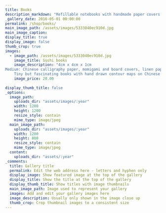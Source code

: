 ```yaml
---
title: Books
description_markdown: "Refillable notebooks with handmade paper covers that you will not find anywhere else. Sushi books for quiet moments. Wall pieces currently available are individually priced in their sections in the 'Work' category. Please do contact us if you would like a higher resolution image, or a complete image where only a detail is shown. Studio visits welcome by appointment."
_gallery_date: 2016-05-01 00:00:00
permalink: /shop/books/
main_image_path: /assets/images/5333040ec910d.jpg
main_image_caption:
display_title: true
display_image: false
thumb_crop: true
images:
  - image_path: /assets/images/5333040ec910d.jpg
    image_title: Sushi books
    image_description: "4cm x 4cm x 1cm
Medium: Chinese calligraphy paper, momigami and board covers, linen paper closure, ink, watercolour
    Tiny but fascinating books with hand drawn contour maps on Chinese calligraphy paper with momigami hard covers. Contact us to choose cover colour (dark or light green), or let us choose."
    image_price: 20.00
  
display_thumb_title: false
_options:
  image_path:
    uploads_dir: "assets/images/:year"
    width: 1200
    height: 1200
    resize_style: contain
    mime_type: image/jpeg
  main_image_path:
    uploads_dir: "assets/images/:year"
    width: 1200
    height: 800
    resize_style: contain
    mime_type: image/jpeg
  content:
    uploads_dir: "assets/:year"
_comments:
  title: Gallery title
  permalink: Edit the web address here - letters and hyphen only
  display_image: Show featured image at the top of the gallery
  display_title: Show the title at the top of the gallery
  display_thumb_title: Show titles with image thumbnails 
  main_image_path: Image used to represent your gallery
  images: Add and edit your gallery images here
  image_description: Usually only shown in the image close up
  thumb_crop: Crop thumbnail images to a consistent size
---
```

